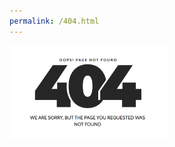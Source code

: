 ```yaml
---
permalink: /404.html
---
```


<img src="/image/404.png" alt="404 not found" align="middle" width="50%" height="50%">
